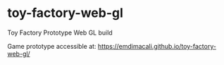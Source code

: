 # toy-factory-web-gl
Toy Factory Prototype Web GL build

Game prototype accessible at: https://emdimacali.github.io/toy-factory-web-gl/
